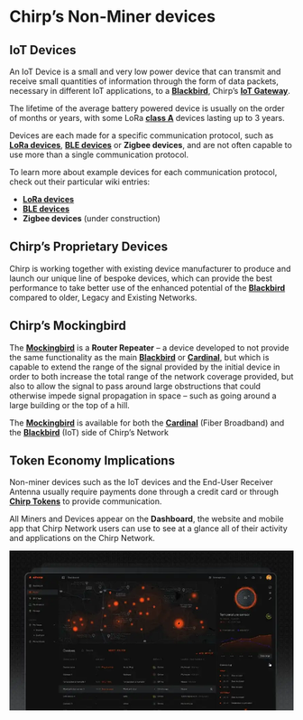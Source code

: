 # Chirp’s Non-Miner devices

## IoT Devices

An IoT Device is a small and very low power device that can transmit and receive small quantities of information through the form of data packets, necessary in different IoT applications, to a **[Blackbird](docs/Chirp-Wiki/Hardware/Blackbird.md)**, Chirp’s **[IoT Gateway](docs/Chirp-Wiki/IoT-Protocols/LoRa/LoRa-Hardware.md)**. 

The lifetime of the average battery powered device is usually on the order of months or years, with some LoRa **[class A](docs/Chirp-Wiki/IoT-Protocols/LoRa/LoRa-classes.md)** devices lasting up to 3 years. 

Devices are each made for a specific communication protocol, such as **[LoRa devices](docs/Chirp-Wiki/IoT-Protocols/LoRa/LoRa-Hardware.md)**, **[BLE devices](docs/Chirp-Wiki/Hardware/BLE-devices.md)** or **Zigbee devices**, and are not often capable to use more than a single communication protocol.

To learn more about example devices for each communication protocol, check out their particular wiki entries:

-	**[LoRa devices](docs/Chirp-Wiki/IoT-Protocols/LoRa/LoRa-Hardware.md)**
-	**[BLE devices](docs/Chirp-Wiki/Hardware/BLE-devices.md)**
-	**Zigbee devices** (under construction)

## Chirp’s Proprietary Devices

Chirp is working together with existing device manufacturer to produce and launch our unique line of bespoke devices, which can provide the best performance to take better use of the enhanced potential of the **[Blackbird](docs/Chirp-Wiki/Hardware/Blackbird.md)** compared to older, Legacy and Existing Networks. 

## Chirp’s Mockingbird

The **[Mockingbird](Mockingbird.md)** is a **Router Repeater** – a device developed to not provide the same functionality as the main **[Blackbird](docs/Chirp-Wiki/Hardware/Blackbird.md)** or **[Cardinal](docs/Chirp-Wiki/Hardware/Cardinal.md)**, but which is capable to extend the range of the signal provided by the initial device in order to both increase the total range of the network coverage provided, but also to allow the signal to pass around large obstructions that could otherwise impede signal propagation in space – such as going around a large building or the top of a hill.

The **[Mockingbird](Mockingbird.md)** is available for both the **[Cardinal](docs/Chirp-Wiki/Hardware/Cardinal.md)** (Fiber Broadband) and the **[Blackbird](docs/Chirp-Wiki/Hardware/Blackbird.md)** (IoT) side of Chirp’s Network

## Token Economy Implications

Non-miner devices such as the IoT devices and the End-User Receiver Antenna usually require payments done through a credit card or through **[Chirp Tokens](docs/Chirp-Wiki/Chirp-Tokens/chirp-tokens.md)** to provide communication. 

All Miners and Devices appear on the **Dashboard**, the website and mobile app that Chirp Network users can use to see at a glance all of their activity and applications on the Chirp Network. 

![Dashboard](dashboard.png)
